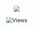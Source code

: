 <p align="center"> <img src="https://cdn.discordapp.com/attachments/967822380967809034/974770429606629386/unknown.png">
<p align="center"> <img src="https://gpvc.arturio.dev/bl-d" alt="Views" /> </p>
<p align="center">
  <a href="http://discord.com/users/412315624199553026">
    <img src="[![Discord Presence](https://lanyard-profile-readme.vercel.app/api/412315624199553026?theme=light&bg=809ecf&animated=false&hideDiscrim=true&borderRadius=30px&idleMessage=Probably%20doing%20something%20else...)](https://discord.com/users/412315624199553026)/>
     </a>
</p>
